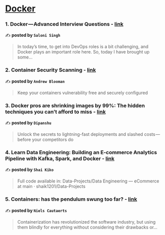 
<h1><a href=https://medium.com/tag/docker/recommended target="_blank" rel="noopener noreferrer">Docker</a></h1>
<h3>1. Docker — Advanced Interview Questions - <a href="https://medium.com/@singhsaloni890/docker-advanced-interview-questions-b88d24556c1b" target="_blank" rel="noopener noreferrer">link</a></h3>

✍️ **posted by `Saloni Singh`**

<blockquote>In today’s time, to get into DevOps roles is a bit challenging, and Docker plays an important role here. So, today I have brought up some…</blockquote>

<h3>2. Container Security Scanning - <a href="https://medium.com/itnext/container-security-scanning-f16b438db58d" target="_blank" rel="noopener noreferrer">link</a></h3>

✍️ **posted by `Andrew Blooman`**

<blockquote>Keep your containers vulnerability free and securely configured</blockquote>

<h3>3. Docker pros are shrinking images by 99%: The hidden techniques you can’t afford to miss - <a href="https://medium.com/aws-in-plain-english/docker-pros-are-shrinking-images-by-99-the-hidden-techniques-you-cant-afford-to-miss-a70ee26b4cbf" target="_blank" rel="noopener noreferrer">link</a></h3>

✍️ **posted by `Dipanshu ‎`**

<blockquote>Unlock the secrets to lightning-fast deployments and slashed costs — before your competitors do</blockquote>

<h3>4. Learn Data Engineering: Building an E-commerce Analytics Pipeline with Kafka, Spark, and Docker - <a href="https://medium.com/@kikoshai97/learn-data-engineering-building-an-e-commerce-analytics-pipeline-with-kafka-spark-and-docker-02e7d945ae6c" target="_blank" rel="noopener noreferrer">link</a></h3>

✍️ **posted by `Shai Kiko`**

<blockquote>Full code available in: Data-Projects/Data Engineering — eCommerce at main · shaik1201/Data-Projects</blockquote>

<h3>5. Containers: has the pendulum swung too far? - <a href="https://medium.com/itnext/containers-has-the-pendulum-swung-too-far-208ad02a6b42" target="_blank" rel="noopener noreferrer">link</a></h3>

✍️ **posted by `Niels Cautaerts`**

<blockquote>Containerization has revolutionized the software industry, but using them blindly for everything without considering their drawbacks or…</blockquote>

